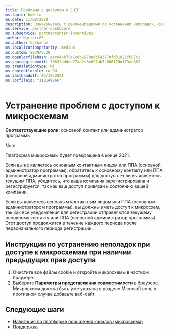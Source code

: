 ```yaml
---
title: Проблема с доступом к CHIP
ms.topic: how-to
ms.date: 11/09/2020
description: Ознакомьтесь с рекомендациями по устранению неполадок, связанных с использованием средства платформы поощрения каналов (микросхема).
ms.service: partner-dashboard
ms.subservice: partnercenter-incentives
author: Karthic83
ms.author: kashanum
ms.localizationpriority: medium
ms.custom: SEOMAY.20
ms.openlocfilehash: eec04bb75a1c8b2979a6d543770fd31d21f607c2
ms.sourcegitcommit: 7063fdddee77ad2d8e627ab3c806f76d173ab652
ms.translationtype: MT
ms.contentlocale: ru-RU
ms.lasthandoff: 05/19/2021
ms.locfileid: "110149066"
---
```

# <a name="troubleshoot-issues-with-accessing-chip"></a>Устранение проблем с доступом к микросхемам

**Соответствующие роли**: основной контакт или администратор программы

>[!NOTE]
>Платформа микросхемы будет прекращена в конце 2021.

Если вы не являетесь основным контактным лицом или ППА (основной администратор программы), обратитесь к основному контакту или ППА (основной администратор программы) для доступа. Если вы являетесь текущим ППА, убедитесь, что ваша компания зарегистрирована и регистрируется, так как ваш доступ привязан к состоянию вашей компании.

Если вы являетесь основным контактным лицом или ППА (основным администратором программы), вы должны иметь доступ к микросхем, так как все уведомления для регистрации отправляются текущему основному контакту или ППА (основной администратор программы). Этот доступ продолжится в течение каждого периода после первоначального периода регистрации.

## <a name="troubleshooting-steps-to-assist-with-accessing-chip-if-you-had-prior-access"></a>Инструкции по устранению неполадок при доступе к микросхемам при наличии предыдущих прав доступа

1. Очистите все файлы cookie и откройте микросхемы в частном браузере.
1. Выберите **Параметры представления совместимости** в браузере. Микросхема должна быть уже указана в разделе Microsoft.com, в противном случае добавьте веб-сайт.

## <a name="next-steps"></a>Следующие шаги

- [Навигация по платформе поощрения каналов (микросхема)](chip-intro.md)
- [Поддержка](report-problems-with-partner-center.md)